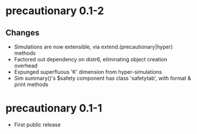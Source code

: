 # precautionary 0.1-2

## Changes

* Simulations are now extensible, via extend.(precautionary|hyper) methods
* Factored out dependency on distr6, eliminating object creation overhead
* Expunged superfluous 'K' dimension from hyper-simulations
* Sim summary()'s $safety component has class 'safetytab', with format & print methods

# precautionary 0.1-1

* First public release
